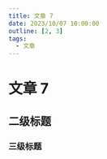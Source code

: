 ```yaml
---
title: 文章 7
date: 2023/10/07 10:00:00
outline: [2, 3]
tags: 
  - 文章
---
```


# 文章 7

## 二级标题

### 三级标题
